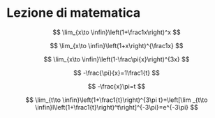 # Lezione di matematica


$$
\lim_{x\to \infin}\left(1+\frac1x\right)^x
$$

$$
\lim_{x\to \infin}\left(1+x\right)^{\frac1x}
$$




$$
\lim_{x\to \infin}\left(1-\frac\pi{x}\right)^{3x}
$$

$$
-\frac{\pi}{x}=1\frac1{t}
$$

$$
-\frac{x}\pi=t
$$

$$
\lim_{t\to \infin}\left(1+\frac1{t}\right)^{3\pi t}=\left[\lim _{t\to \infin}l\left(1+\frac1{t}\right)^t\right]^{-3\pi}=e^{-3\pi}
$$
<!--stackedit_data:
eyJoaXN0b3J5IjpbMTI3ODk4MzA2XX0=
-->